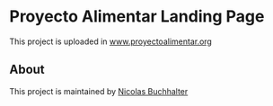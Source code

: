Proyecto Alimentar Landing Page
===============
This project is uploaded in www.proyectoalimentar.org



## About

This project is maintained by [Nicolas Buchhalter](https://github.com/NicoBuch)

